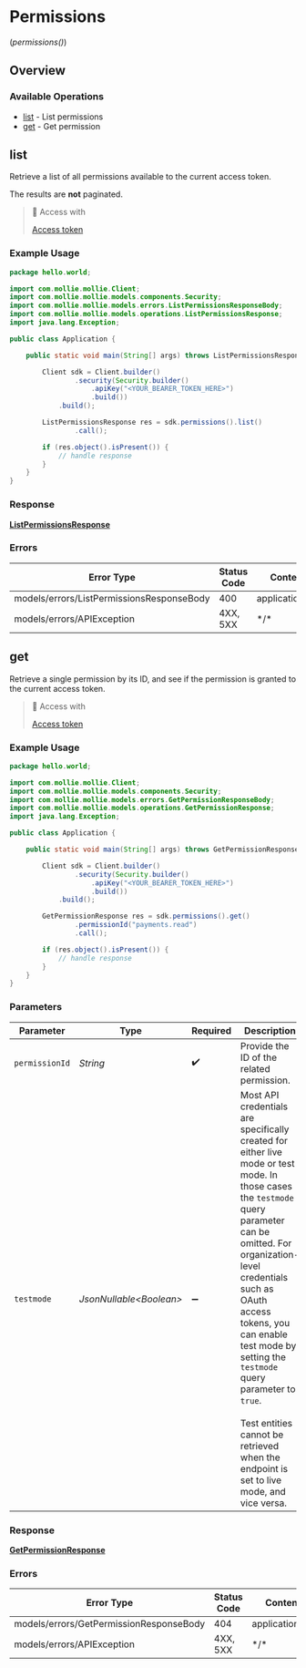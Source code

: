 # Permissions
(*permissions()*)

## Overview

### Available Operations

* [list](#list) - List permissions
* [get](#get) - Get permission

## list

Retrieve a list of all permissions available to the current access token.

The results are **not** paginated.

> 🔑 Access with
>
> [Access token](/reference/authentication)

### Example Usage

```java
package hello.world;

import com.mollie.mollie.Client;
import com.mollie.mollie.models.components.Security;
import com.mollie.mollie.models.errors.ListPermissionsResponseBody;
import com.mollie.mollie.models.operations.ListPermissionsResponse;
import java.lang.Exception;

public class Application {

    public static void main(String[] args) throws ListPermissionsResponseBody, Exception {

        Client sdk = Client.builder()
                .security(Security.builder()
                    .apiKey("<YOUR_BEARER_TOKEN_HERE>")
                    .build())
            .build();

        ListPermissionsResponse res = sdk.permissions().list()
                .call();

        if (res.object().isPresent()) {
            // handle response
        }
    }
}
```

### Response

**[ListPermissionsResponse](../../models/operations/ListPermissionsResponse.md)**

### Errors

| Error Type                                | Status Code                               | Content Type                              |
| ----------------------------------------- | ----------------------------------------- | ----------------------------------------- |
| models/errors/ListPermissionsResponseBody | 400                                       | application/hal+json                      |
| models/errors/APIException                | 4XX, 5XX                                  | \*/\*                                     |

## get

Retrieve a single permission by its ID, and see if the permission is granted to the current access token.

> 🔑 Access with
>
> [Access token](/reference/authentication)

### Example Usage

```java
package hello.world;

import com.mollie.mollie.Client;
import com.mollie.mollie.models.components.Security;
import com.mollie.mollie.models.errors.GetPermissionResponseBody;
import com.mollie.mollie.models.operations.GetPermissionResponse;
import java.lang.Exception;

public class Application {

    public static void main(String[] args) throws GetPermissionResponseBody, Exception {

        Client sdk = Client.builder()
                .security(Security.builder()
                    .apiKey("<YOUR_BEARER_TOKEN_HERE>")
                    .build())
            .build();

        GetPermissionResponse res = sdk.permissions().get()
                .permissionId("payments.read")
                .call();

        if (res.object().isPresent()) {
            // handle response
        }
    }
}
```

### Parameters

| Parameter                                                                                                                                                                                                                                                                                                                                                                              | Type                                                                                                                                                                                                                                                                                                                                                                                   | Required                                                                                                                                                                                                                                                                                                                                                                               | Description                                                                                                                                                                                                                                                                                                                                                                            | Example                                                                                                                                                                                                                                                                                                                                                                                |
| -------------------------------------------------------------------------------------------------------------------------------------------------------------------------------------------------------------------------------------------------------------------------------------------------------------------------------------------------------------------------------------- | -------------------------------------------------------------------------------------------------------------------------------------------------------------------------------------------------------------------------------------------------------------------------------------------------------------------------------------------------------------------------------------- | -------------------------------------------------------------------------------------------------------------------------------------------------------------------------------------------------------------------------------------------------------------------------------------------------------------------------------------------------------------------------------------- | -------------------------------------------------------------------------------------------------------------------------------------------------------------------------------------------------------------------------------------------------------------------------------------------------------------------------------------------------------------------------------------- | -------------------------------------------------------------------------------------------------------------------------------------------------------------------------------------------------------------------------------------------------------------------------------------------------------------------------------------------------------------------------------------- |
| `permissionId`                                                                                                                                                                                                                                                                                                                                                                         | *String*                                                                                                                                                                                                                                                                                                                                                                               | :heavy_check_mark:                                                                                                                                                                                                                                                                                                                                                                     | Provide the ID of the related permission.                                                                                                                                                                                                                                                                                                                                              | payments.read                                                                                                                                                                                                                                                                                                                                                                          |
| `testmode`                                                                                                                                                                                                                                                                                                                                                                             | *JsonNullable\<Boolean>*                                                                                                                                                                                                                                                                                                                                                               | :heavy_minus_sign:                                                                                                                                                                                                                                                                                                                                                                     | Most API credentials are specifically created for either live mode or test mode. In those cases the `testmode` query parameter can be omitted. For organization-level credentials such as OAuth access tokens, you can enable test mode by setting the `testmode` query parameter to `true`.<br/><br/>Test entities cannot be retrieved when the endpoint is set to live mode, and vice versa. | false                                                                                                                                                                                                                                                                                                                                                                                  |

### Response

**[GetPermissionResponse](../../models/operations/GetPermissionResponse.md)**

### Errors

| Error Type                              | Status Code                             | Content Type                            |
| --------------------------------------- | --------------------------------------- | --------------------------------------- |
| models/errors/GetPermissionResponseBody | 404                                     | application/hal+json                    |
| models/errors/APIException              | 4XX, 5XX                                | \*/\*                                   |